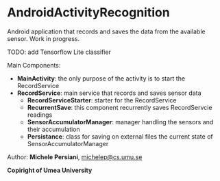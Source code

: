# AndroidActivityRecognition



Android application that records and saves the data from the available sensor. Work in progress.

TODO: add Tensorflow Lite classifier

Main Components:
- **MainActivity**: the only purpose of the activity is to start the RecordService
- **RecordService**: main service that records and saves sensor data
  - **RecordServiceStarter**: starter for the RecordService
  - **RecurrentSave**: this component recurrently saves RecordServcie readings
  - **SensorAccumulatorManager**: manager handling the sensors and their accumulation
  - **Persistance**: class for saving on external files the current state of SensorAccumulatorManager



Author: **Michele Persiani**, michelep@cs.umu.se

**Copiright of Umea University**
